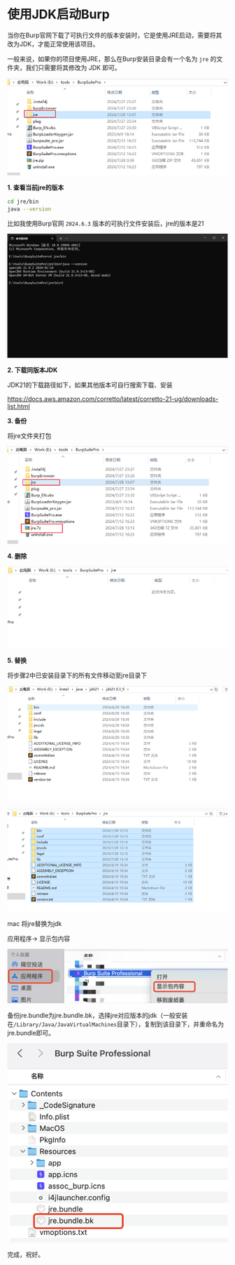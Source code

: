 # 使用JDK启动Burp

当你在Burp官网下载了可执行文件的版本安装时，它是使用JRE启动，需要将其改为JDK，才能正常使用该项目。

一般来说，如果你的项目使用JRE，那么在Burp安装目录会有一个名为 `jre` 的文件夹，我们只需要将其修改为 JDK 即可。

![image-20240728130816351](https://raw.githubusercontent.com/outlaws-bai/picture/main/image-20240728130816351.png)

**1. 查看当前jre的版本**

```bash
cd jre/bin
java --version
```

比如我使用Burp官网 `2024.6.3` 版本的可执行文件安装后，jre的版本是21

![image-20240728130907717](https://raw.githubusercontent.com/outlaws-bai/picture/main/image-20240728130907717.png)

**2. 下载同版本JDK**

JDK21的下载路径如下，如果其他版本可自行搜索下载、安装

https://docs.aws.amazon.com/corretto/latest/corretto-21-ug/downloads-list.html

**3. 备份**

将jre文件夹打包

![image-20240728131345012](https://raw.githubusercontent.com/outlaws-bai/picture/main/image-20240728131345012.png)

**4. 删除**

![image-20240728131449867](https://raw.githubusercontent.com/outlaws-bai/picture/main/image-20240728131449867.png)

**5. 替换**

将步骤2中已安装目录下的所有文件移动至jre目录下

![image-20240728131616508](https://raw.githubusercontent.com/outlaws-bai/picture/main/image-20240728131616508.png)

![image-20240728131634209](https://raw.githubusercontent.com/outlaws-bai/picture/main/image-20240728131634209.png)

mac 将jre替换为jdk

应用程序-> 显示包内容

![image-20240728225224470](https://raw.githubusercontent.com/tdyj/picture/main/img/202407282310431.png)

备份jre.bundle为jre.bundle.bk，选择jre对应版本的jdk（一般安装在`/Library/Java/JavaVirtualMachines`目录下），复制到该目录下，并重命名为jre.bundle即可。

![image-20240728225422084](https://raw.githubusercontent.com/tdyj/picture/main/img/202407282310506.png)



完成，祝好。

